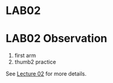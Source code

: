 LAB02
===
# LAB02 Observation

1. first arm
2. thumb2 practice

See [Lecture 02](http://www.nc.es.ncku.edu.tw/course/embedded/02) for more details.
